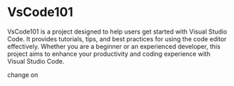 # VsCode101

VsCode101 is a project designed to help users get started with Visual Studio Code. It provides tutorials, tips, and best practices for using the code editor effectively. Whether you are a beginner or an experienced developer, this project aims to enhance your productivity and coding experience with Visual Studio Code.


change on 